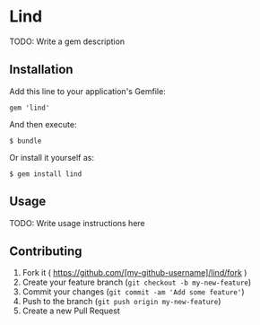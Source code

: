 # Lind

TODO: Write a gem description

## Installation

Add this line to your application's Gemfile:

    gem 'lind'

And then execute:

    $ bundle

Or install it yourself as:

    $ gem install lind

## Usage

TODO: Write usage instructions here

## Contributing

1. Fork it ( https://github.com/[my-github-username]/lind/fork )
2. Create your feature branch (`git checkout -b my-new-feature`)
3. Commit your changes (`git commit -am 'Add some feature'`)
4. Push to the branch (`git push origin my-new-feature`)
5. Create a new Pull Request
